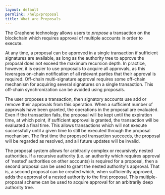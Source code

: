 ```yaml
---
layout: default
permlink: /help/proposal
title: What are Proposals
---
```


The Graphene technology allows users to *propose* a transaction on the
blockchain which requires approval of multiple accounts in order to execute.

At any time, a proposal can be approved in a single transaction if sufficient
signatures are available, as long as the authority tree to approve the proposal
does not exceed the maximum recursion depth. In practice, however, it is easier
to use proposals to acquire all approvals, as this leverages on-chain
notification of all relevant parties that their approval is required. Off-chain
multi-signature approval requires some off-chain mechanism for acquiring
several signatures on a single transaction.  This off-chain synchronization can
be avoided using proposals.

The user proposes a transaction, then signatory accounts use add or remove
their approvals from this operation. When a sufficient number of approvals have
been granted, the operations in the proposal are evaluated. Even if the
transaction fails, the proposal will be kept until the expiration time, at
which point, if sufficient approval is granted, the transaction will be
evaluated a final time.  This allows transactions which will not execute
successfully until a given time to still be executed through the proposal
mechanism. The first time the proposed transaction succeeds, the proposal will
be regarded as resolved, and all future updates will be invalid.

The proposal system allows for arbitrarily complex or recursively nested
authorities. If a recursive authority (i.e. an authority which requires
approval of 'nested' authorities on other accounts) is required for a
proposal, then a second proposal can be used to grant the nested authority's
approval. That is, a second proposal can be created which, when sufficiently
approved, adds the approval of a nested authority to the first proposal. This
multiple-proposal scheme can be used to acquire approval for an arbitrarily
deep authority tree.

